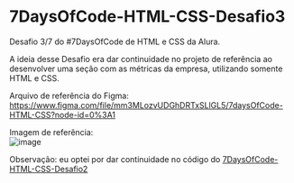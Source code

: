 # 7DaysOfCode-HTML-CSS-Desafio3

Desafio 3/7 do #7DaysOfCode de HTML e CSS da Alura.

A ideia desse Desafio era dar continuidade no projeto de referência ao desenvolver uma seção com as métricas da empresa, utilizando somente HTML e CSS.

Arquivo de referência do Figma: https://www.figma.com/file/mm3MLozvUDGhDRTxSLlGL5/7daysOfCode-HTML-CSS?node-id=0%3A1

Imagem de referência: </br>
![image](https://user-images.githubusercontent.com/102303199/200042515-a322d380-23de-439e-bc50-15626df5fcd0.png)

Observação: eu optei por dar continuidade no código do <a href="https://github.com/sarahcnog/7DaysOfCode-HTML-CSS-Desafio2">7DaysOfCode-HTML-CSS-Desafio2</a>
